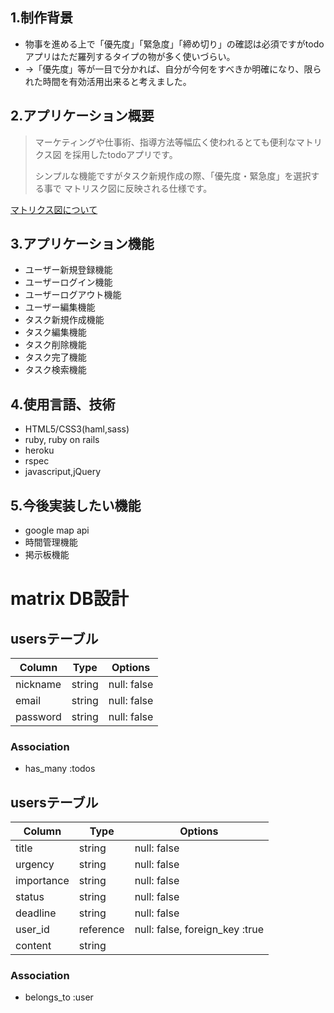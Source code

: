## 1.制作背景
- 物事を進める上で「優先度」「緊急度」「締め切り」の確認は必須ですがtodoアプリはただ羅列するタイプの物が多く使いづらい。
 - →「優先度」等が一目で分かれば、自分が今何をすべきか明確になり、限られた時間を有効活用出来ると考えました。

## 2.アプリケーション概要
>マーケティングや仕事術、指導方法等幅広く使われるとても便利なマトリクス図
を採用したtodoアプリです。
>
>シンプルな機能ですがタスク新規作成の際、「優先度・緊急度」を選択する事で
マトリスク図に反映される仕様です。

[マトリクス図について](https://ne-tabase.com/freelance/814)

## 3.アプリケーション機能
- ユーザー新規登録機能
- ユーザーログイン機能
- ユーザーログアウト機能
- ユーザー編集機能
- タスク新規作成機能
- タスク編集機能
- タスク削除機能
- タスク完了機能
- タスク検索機能

## 4.使用言語、技術
- HTML5/CSS3(haml,sass)
- ruby, ruby on rails
- heroku
- rspec
- javascriput,jQuery

## 5.今後実装したい機能
- google map api
- 時間管理機能
- 掲示板機能



# matrix DB設計

## usersテーブル
|Column|Type|Options|
|------|----|-------|
|nickname|string|null: false|
|email|string|null: false|
|password|string|null: false|

### Association
- has_many :todos

## usersテーブル
|Column|Type|Options|
|------|----|-------|
|title|string|null: false|
|urgency|string|null: false|
|importance|string|null: false|
|status|string|null: false|
|deadline|string|null: false|
|user_id|reference|null: false, foreign_key :true|
|content|string|

### Association
- belongs_to :user
